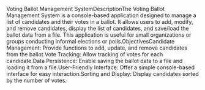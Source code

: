 Voting Ballot Management SystemDescriptionThe Voting Ballot Management System is a console-based application designed to manage a list of candidates and their votes in a ballot. It allows users to add, modify, and remove candidates, display the list of candidates, and save/load the ballot data from a file. This application is useful for small organizations or groups conducting informal elections or polls.ObjectivesCandidate Management: Provide functions to add, update, and remove candidates from the ballot.Vote Tracking: Allow tracking of votes for each candidate.Data Persistence: Enable saving the ballot data to a file and loading it from a file.User-Friendly Interface: Offer a simple console-based interface for easy interaction.Sorting and Display: Display candidates sorted by the number of votes.
